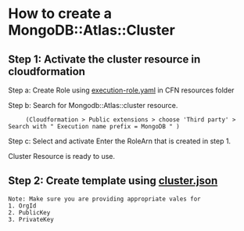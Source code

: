 # How to create a MongoDB::Atlas::Cluster 

## Step 1: Activate the cluster resource in cloudformation
   Step a: Create Role using [execution-role.yaml](https://github.com/mongodb/mongodbatlas-cloudformation-resources/blob/master/examples/execution-role.yaml) in CFN resources folder

   Step b: Search for Mongodb::Atlas::cluster resource.

         (Cloudformation > Public extensions > choose 'Third party' > Search with " Execution name prefix = MongoDB " )
   Step c: Select and activate
         Enter the RoleArn that is created in step 1.

   Cluster Resource is ready to use.

## Step 2: Create template using [cluster.json](cluster.json)
    Note: Make sure you are providing appropriate vales for 
    1. OrgId
    2. PublicKey
    3. PrivateKey
